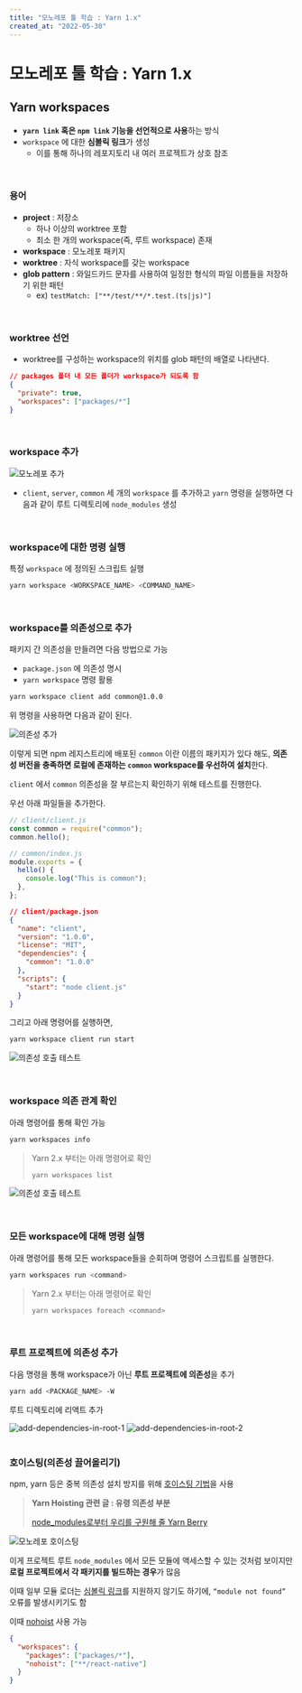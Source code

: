 ```yaml
---
title: "모노레포 툴 학습 : Yarn 1.x"
created_at: "2022-05-30"
---
```


# 모노레포 툴 학습 : Yarn 1.x

## Yarn workspaces

- **`yarn link` 혹은 `npm link` 기능을 선언적으로 사용**하는 방식
- `workspace` 에 대한 **심볼릭 링크**가 생성
  - 이를 통해 하나의 레포지토리 내 여러 프로젝트가 상호 참조

<br/>

### 용어

- **project** : 저장소
  - 하나 이상의 worktree 포함
  - 최소 한 개의 workspace(즉, 루트 workspace) 존재
- **workspace** : 모노레포 패키지
- **worktree** : 자식 workspace를 갖는 workspace
- **glob pattern** : 와일드카드 문자를 사용하여 일정한 형식의 파일 이름들을 저장하기 위한 패턴
  - ex) `testMatch: ["**/test/**/*.test.(ts|js)"]`

<br/>

### worktree 선언

- worktree를 구성하는 workspace의 위치를 glob 패턴의 배열로 나타낸다.

```json
// packages 폴더 내 모든 폴더가 workspace가 되도록 함
{
  "private": true,
  "workspaces": ["packages/*"]
}
```

<br/>

### workspace 추가

![모노레포 추가](../../asset/monorepo-practice/add-workspace.png)

- `client`, `server`, `common` 세 개의 `workspace` 를 추가하고 `yarn` 명령을 실행하면 다음과 같이 루트 디렉토리에 `node_modules` 생성

<br/>

### workspace에 대한 명령 실행

특정 `workspace` 에 정의된 스크립트 실행

```sh
yarn workspace <WORKSPACE_NAME> <COMMAND_NAME>
```

<br/>

### workspace를 의존성으로 추가

패키지 간 의존성을 만들려면 다음 방법으로 가능

- `package.json` 에 의존성 명시
- `yarn workspace` 명령 활용

```sh
yarn workspace client add common@1.0.0
```

위 명령을 사용하면 다음과 같이 된다.

![의존성 추가](../../asset/monorepo-practice/add-dependencies.png)

이렇게 되면 npm 레지스트리에 배포된 `common` 이란 이름의 패키지가 있다 해도, **의존성 버전을 충족하면 로컬에 존재하는 `common` workspace를 우선하여 설치**한다.

`client` 에서 `common` 의존성을 잘 부르는지 확인하기 위해 테스트를 진행한다.

우선 아래 파일들을 추가한다.

```js
// client/client.js
const common = require("common");
common.hello();
```

```js
// common/index.js
module.exports = {
  hello() {
    console.log("This is common");
  },
};
```

```json
// client/package.json
{
  "name": "client",
  "version": "1.0.0",
  "license": "MIT",
  "dependencies": {
    "common": "1.0.0"
  },
  "scripts": {
    "start": "node client.js"
  }
}
```

그리고 아래 명령어를 실행하면,

```sh
yarn workspace client run start
```

![의존성 호출 테스트](../../asset/monorepo-practice/dependency-test.png)

<br/>

### workspace 의존 관계 확인

아래 명령어를 통해 확인 가능

```sh
yarn workspaces info
```

> Yarn 2.x 부터는 아래 명령어로 확인
>
> ```sh
> yarn workspaces list
> ```

![의존성 호출 테스트](../../asset/monorepo-practice/check-dependencies.png)

<br/>

### 모든 workspace에 대해 명령 실행

아래 명령어를 통해 모든 workspace들을 순회하며 명령어 스크립트를 실행한다.

```sh
yarn workspaces run <command>
```

> Yarn 2.x 부터는 아래 명령어로 확인
>
> ```sh
> yarn workspaces foreach <command>
> ```

<br/>

### 루트 프로젝트에 의존성 추가

다음 명령을 통해 workspace가 아닌 **루트 프로젝트에 의존성**을 추가

```sh
yarn add <PACKAGE_NAME> -W
```

루트 디렉토리에 리액트 추가

<div style={{display: "flex", gap: "8px"}}>
    <img src="../../asset/monorepo-practice/add-dependencies-in-root-1.png" alt="add-dependencies-in-root-1" />
    <img src="../../asset/monorepo-practice/add-dependencies-in-root-2.png" alt="add-dependencies-in-root-2" />
</div>

<br/>

### 호이스팅(의존성 끌어올리기)

npm, yarn 등은 중복 의존성 설치 방지를 위해 [호이스팅 기법](https://classic.yarnpkg.com/blog/2018/02/15/nohoist/)을 사용

> **Yarn Hoisting 관련 글 : 유령 의존성 부분**
>
> [node_modules로부터 우리를 구원해 줄 Yarn Berry](https://toss.tech/article/node-modules-and-yarn-berry)

![모노레포 호이스팅](../../asset/monorepo-practice/monorepo-hoisting.png)

이게 프로젝트 루트 `node_modules` 에서 모든 모듈에 액세스할 수 있는 것처럼 보이지만 **로컬 프로젝트에서 각 패키지를 빌드하는 경우**가 많음

이때 일부 모듈 로더는 [심볼릭 링크](https://github.com/facebook/metro/issues/1)를 지원하지 않기도 하기에, `“module not found”` 오류를 발생시키기도 함

이때 [nohoist](https://classic.yarnpkg.com/blog/2018/02/15/nohoist/) 사용 가능

```json
{
  "workspaces": {
    "packages": ["packages/*"],
    "nohoist": ["**/react-native"]
  }
}
```
